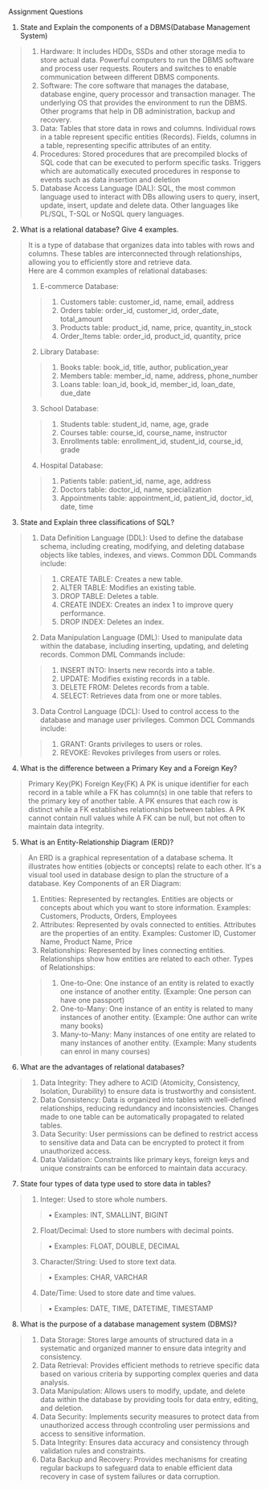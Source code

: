 Assignment Questions
1. State and Explain the components of a DBMS(Database Management System)

>1.	Hardware: It includes HDDs, SSDs and other storage media to store actual data. Powerful computers to run the DBMS software and process user requests. Routers and switches to enable communication between different DBMS components.
>2.	Software: The core software that manages the database, database engine, query processor and transaction manager. The underlying OS that provides the environment to run the DBMS. Other programs that help in DB administration, backup and recovery.
>3.	Data: Tables that store data in rows and columns. Individual rows in a table represent specific entities (Records). Fields, columns in a table, representing specific attributes of an entity.
>4.	Procedures: Stored procedures that are precompiled blocks of SQL code that can be executed to perform specific tasks. Triggers which are automatically executed procedures in response to events such as data insertion and deletion
>5.	Database Access Language (DAL): SQL, the most common language used to interact with DBs allowing users to query, insert, update, insert, update and delete data. Other languages like PL/SQL, T-SQL or NoSQL query languages.

2. What is a relational database? Give 4 examples.

>It is a type of database that organizes data into tables with rows and columns. These tables are interconnected through relationships, allowing you to efficiently store and retrieve data.   
>Here are 4 common examples of relational databases:
>1.	E-commerce Database:
>>1.	Customers table: customer_id, name, email, address   
>>2.	Orders table: order_id, customer_id, order_date, total_amount
>>3.	Products table: product_id, name, price, quantity_in_stock   
>>4.	Order_Items table: order_id, product_id, quantity, price   
>2.	Library Database:
>>1.	Books table: book_id, title, author, publication_year
>>2.	Members table: member_id, name, address, phone_number
>>3.	Loans table: loan_id, book_id, member_id, loan_date, due_date
>3.	School Database:
>>1.	Students table: student_id, name, age, grade
>>2.	Courses table: course_id, course_name, instructor
>>3.	Enrollments table: enrollment_id, student_id, course_id, grade
>4.	Hospital Database:
>>1.	Patients table: patient_id, name, age, address
>>2.	Doctors table: doctor_id, name, specialization   
>>3.	Appointments table: appointment_id, patient_id, doctor_id, date, time


3. State and Explain three classifications of SQL?

>1. Data Definition Language (DDL): Used to define the database schema, including creating, modifying, and deleting database objects like tables, indexes, and views. Common DDL Commands include: 
>>1.	CREATE TABLE: Creates a new table.
>>2.	ALTER TABLE: Modifies an existing table.
>>3.	DROP TABLE: Deletes a table.
>>4.	CREATE INDEX: Creates an index 1 to improve query performance.   
>>5.	DROP INDEX: Deletes an index.
>2. Data Manipulation Language (DML): Used to manipulate data within the database, including inserting, updating, and deleting records. Common DML Commands include: 
>>1.	INSERT INTO: Inserts new records into a table.
>>2.	UPDATE: Modifies existing records in a table.
>>3.	DELETE FROM: Deletes records from a table.
>>4.	SELECT: Retrieves data from one or more tables.
>3. Data Control Language (DCL): Used to control access to the database and manage user privileges. Common DCL Commands include: 
>>1.	GRANT: Grants privileges to users or roles.
>>2.	REVOKE: Revokes privileges from users or roles.

4. What is the difference between a Primary Key and a Foreign Key?

>Primary Key(PK) Foreign Key(FK)
> A PK is unique identifier for each record in a table while a FK has column(s) in one table that refers to the primary key of another table. 
> A PK ensures that each row is distinct while a FK	establishes relationships between tables.
> A PK cannot contain null values while A FK can be null, but not often to maintain data integrity.

5. What is an Entity-Relationship Diagram (ERD)?

> An ERD is a graphical representation of a database schema. It illustrates how entities (objects or concepts) relate to each other.
> It's a visual tool used in database design to plan the structure of a database.
> Key Components of an ER Diagram:
>1.	Entities: Represented by rectangles. Entities are objects or concepts about which you want to store information. Examples: Customers, Products, Orders, Employees   
>2.	Attributes: Represented by ovals connected to entities.  Attributes are the properties of an entity. Examples: Customer ID, Customer Name, Product Name, Price   
>3.	Relationships: Represented by lines connecting entities. Relationships show how entities are related to each other. Types of Relationships: 
>>1.	One-to-One: One instance of an entity is related to exactly one instance of another entity. (Example: One person can have one passport)   
>>2.	One-to-Many: One instance of an entity is related to many instances of another entity. (Example: One author can write many books)   
>>3.	Many-to-Many: Many instances of one entity are related to many instances of another entity. (Example: Many students can enrol in many courses)   


6. What are the advantages of relational databases?

>1.	Data Integrity: They adhere to ACID (Atomicity, Consistency, Isolation, Durability) to ensure data is trustworthy and consistent.
>2.	Data Consistency: Data is organized into tables with well-defined relationships, reducing redundancy and inconsistencies. Changes made to one table can be automatically propagated to related tables.
>3.	Data Security: User permissions can be defined to restrict access to sensitive data and Data can be encrypted to protect it from unauthorized access.
>4.	Data Validation: Constraints like primary keys, foreign keys and unique constraints can be enforced to maintain data accuracy.

7. State four types of data type used to store data in tables?

>1.	Integer: Used to store whole numbers. 
>>•	Examples: INT, SMALLINT, BIGINT
>2.	Float/Decimal: Used to store numbers with decimal points. 
>>•	Examples: FLOAT, DOUBLE, DECIMAL
>3.	Character/String: Used to store text data. 
>>•	Examples: CHAR, VARCHAR
>4.	Date/Time: Used to store date and time values. 
>>•	Examples: DATE, TIME, DATETIME, TIMESTAMP

8. What is the purpose of a database management system (DBMS)?

>1.	Data Storage: Stores large amounts of structured data in a systematic and organized manner to ensure data integrity and consistency.   
>2.	Data Retrieval: Provides efficient methods to retrieve specific data based on various criteria by supporting complex queries and data analysis.
>3.	Data Manipulation: Allows users to modify, update, and delete data within the database by providing tools for data entry, editing, and deletion.   
>4.	Data Security: Implements security measures to protect data from unauthorized access through ccontroling user permissions and access to sensitive information.   
>5.	Data Integrity: Ensures data accuracy and consistency through validation rules and constraints.   
>6.	Data Backup and Recovery: Provides mechanisms for creating regular backups to safeguard data to enable efficient data recovery in case of system failures or data corruption.

